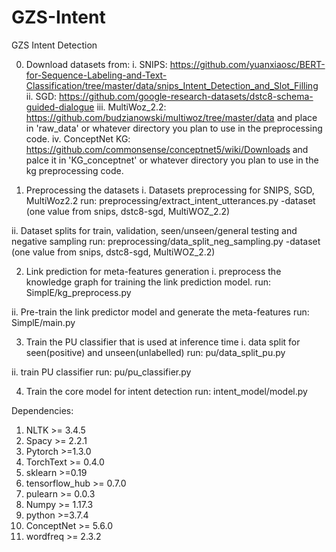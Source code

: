 # GZS-Intent
GZS Intent Detection


0. Download datasets from:
i. SNIPS: https://github.com/yuanxiaosc/BERT-for-Sequence-Labeling-and-Text-Classification/tree/master/data/snips_Intent_Detection_and_Slot_Filling
ii. SGD: https://github.com/google-research-datasets/dstc8-schema-guided-dialogue
iii. MultiWoz_2.2: https://github.com/budzianowski/multiwoz/tree/master/data
and place in 'raw_data' or whatever directory you plan to use in the preprocessing code.
iv. ConceptNet KG: https://github.com/commonsense/conceptnet5/wiki/Downloads
and palce it in 'KG_conceptnet' or whatever directory you plan to use in the kg preprocessing code.


1. Preprocessing the datasets
i. Datasets preprocessing for SNIPS, SGD, MultiWoz2.2
run: preprocessing/extract_intent_utterances.py -dataset (one value from  snips, dstc8-sgd, MultiWOZ_2.2)

ii. Dataset splits for train, validation, seen/unseen/general testing and negative sampling
run: preprocessing/data_split_neg_sampling.py -dataset (one value from  snips, dstc8-sgd, MultiWOZ_2.2)


2. Link prediction for meta-features generation
i. preprocess the knowledge graph for training the link prediction model.
run: SimplE/kg_preprocess.py

ii. Pre-train the link predictor model and generate the meta-features
run: SimplE/main.py


3. Train the PU classifier that is used at inference time
i. data split for seen(positive) and unseen(unlabelled)
run: pu/data_split_pu.py

ii. train PU classifier
run: pu/pu_classifier.py


4. Train the core model for intent detection
run: intent_model/model.py


Dependencies:
1. NLTK >= 3.4.5 
2. Spacy >= 2.2.1
3. Pytorch >=1.3.0
4. TorchText >= 0.4.0
5. sklearn >=0.19
6. tensorflow_hub >= 0.7.0
7. pulearn >= 0.0.3
8. Numpy >= 1.17.3
9. python >=3.7.4
10. ConceptNet  >= 5.6.0
11. wordfreq >= 2.3.2